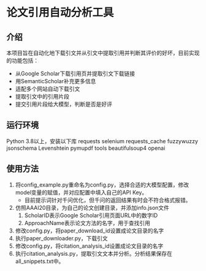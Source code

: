 # 论文引用自动分析工具

## 介绍

本项目旨在自动化地下载引文并从引文中提取引用并判断其评价的好坏，目前实现的功能包括：

* 从Google Scholar下载引用页并提取引文下载链接
* 用SemanticScholar补充更多信息
* 适配多个网站自动下载引文
* 提取引文中的引用片段
* 提交引用片段给大模型，判断是否是好评

## 运行环境
Python 3.8以上，安装以下库
    requests
    selenium
    requests_cache
    fuzzywuzzy
    jsonschema
    Levenshtein
    pymupdf
    tools
    beautifulsoup4
    openai

## 使用方法
1. 将config_example.py重命名为config.py，选择合适的大模型配置，修改model变量的赋值，并对应配置中填入自己的API Key。
   * 目前提示词针对千问优化，但千问的返回结果有时会不符合格式报错。
2. 仿照AAAI20目录，为自己的论文创建目录，并添加info.json文件
   1. ScholarID表示Google Scholar引用页面URL中的数字ID
   2. ApproachName表示论文方法的名字，用于查找引用
3. 修改config.py，将paper_download_id设置成论文目录的名字
4. 执行paper_downloader.py，下载引文
5. 修改config.py，将citation_analysis_id设置成论文目录的名字
6. 执行citation_analysis.py，提取引文文本并分析。分析结果保存在all_snippets.txt中。
